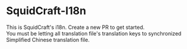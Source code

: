 # SquidCraft-I18n
This is SquidCraft's i18n. Create a new PR to get started.  
You must be letting all translation file's translation keys to synchronized Simplified Chinese translation file.
